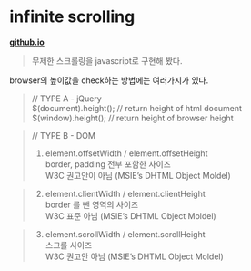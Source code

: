 # infinite scrolling
**[github.io](http://smilesol85.github.io/dev/infinite_scrolling/infinite_scrolling.html "infinite_scrolling")**

> 무제한 스크롤링을 javascript로 구현해 봤다.

browser의 높이값을 check하는 방법에는 여러가지가 있다.

> // TYPE A - jQuery  
> $(document).height();  // return height of html document  
> $(window).height();  // return height of browser height  
  
> // TYPE B - DOM  
> 1. element.offsetWidth / element.offsetHeight  
> border, padding 전부 포함한 사이즈  
> W3C 권고안이 아님 (MSIE’s DHTML Object Moldel)  
  
> 2. element.clientWidth / element.clientHeight  
> border 를 뺀 영역의 사이즈  
> W3C 표준 아님 (MSIE’s DHTML Object Moldel)  
  
> 3. element.scrollWidth / element.scrollHeight  
> 스크롤 사이즈  
> W3C 권고안 아님 (MSIE’s DHTML Object Moldel)  